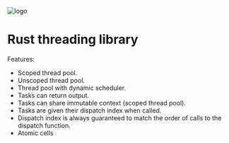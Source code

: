 ![logo](https://assets.gitlab-static.net/uploads/-/system/group/avatar/10553166/logo_white.ico?width=64)

# Rust threading library

Features:
- Scoped thread pool.
- Unscoped thread pool.
- Thread pool with dynamic scheduler.
- Tasks can return output.
- Tasks can share immutable context (scoped thread pool).
- Tasks are given their dispatch index when called.
- Dispatch index is always guaranteed to match the order of calls to the dispatch function.
- Atomic cells

